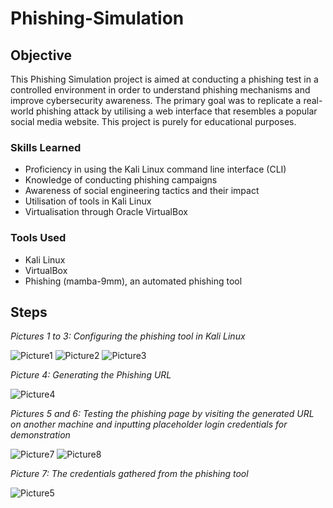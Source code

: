 # Phishing-Simulation

## Objective

This Phishing Simulation project is aimed at conducting a phishing test in a controlled environment in order to understand phishing mechanisms and improve cybersecurity awareness. The primary goal was to replicate a real-world phishing attack by utilising a web interface that resembles a popular social media website. This project is purely for educational purposes.

### Skills Learned

- Proficiency in using the Kali Linux command line interface (CLI)
- Knowledge of conducting phishing campaigns
- Awareness of social engineering tactics and their impact
- Utilisation of tools in Kali Linux
- Virtualisation through Oracle VirtualBox

### Tools Used

- Kali Linux
- VirtualBox
- Phishing (mamba-9mm), an automated phishing tool
  
## Steps

*Pictures 1 to 3: Configuring the phishing tool in Kali Linux*

![Picture1](https://github.com/user-attachments/assets/07a483d4-4f54-49aa-a7a8-4fdf9c337db3)
![Picture2](https://github.com/user-attachments/assets/8273afa3-a210-4d1b-8178-d5cfc8ffe962)
![Picture3](https://github.com/user-attachments/assets/f969c1f3-e467-4a04-a3b3-9855a8096641)


*Picture 4: Generating the Phishing URL*

![Picture4](https://github.com/user-attachments/assets/7e6c08fd-ef49-485f-9a54-18cc3f52cc04)

*Pictures 5 and 6: Testing the phishing page by visiting the generated URL on another machine and inputting placeholder login credentials for demonstration*

![Picture7](https://github.com/user-attachments/assets/e44daa28-d372-4ebd-a915-edcf3574181c)
![Picture8](https://github.com/user-attachments/assets/e7735fae-1dfb-40d5-8516-5632d3f79b90)

*Picture 7: The credentials gathered from the phishing tool*

![Picture5](https://github.com/user-attachments/assets/e77ba0ab-2b5a-4a14-9cbb-8a18702a21b8)




